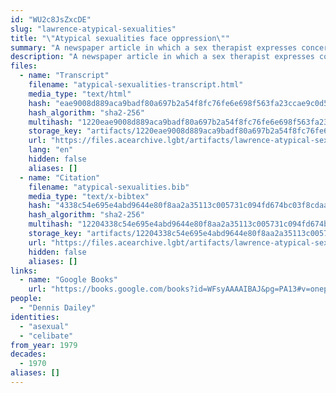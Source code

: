 ```yaml
---
id: "WU2c8JsZxcDE"
slug: "lawrence-atypical-sexualities"
title: "\"Atypical sexualities face oppression\""
summary: "A newspaper article in which a sex therapist expresses concern about celibates being labelled as asexual"
description: "A newspaper article in which a sex therapist expresses concern about celibates being labelled as asexual (CW: dated language about disability)"
files:
  - name: "Transcript"
    filename: "atypical-sexualities-transcript.html"
    media_type: "text/html"
    hash: "eae9008d889aca9badf80a697b2a54f8fc76fe6e698f563fa23ccae9c0d509fc"
    hash_algorithm: "sha2-256"
    multihash: "1220eae9008d889aca9badf80a697b2a54f8fc76fe6e698f563fa23ccae9c0d509fc"
    storage_key: "artifacts/1220eae9008d889aca9badf80a697b2a54f8fc76fe6e698f563fa23ccae9c0d509fc"
    url: "https://files.acearchive.lgbt/artifacts/lawrence-atypical-sexualities/atypical-sexualities-transcript.html"
    lang: "en"
    hidden: false
    aliases: []
  - name: "Citation"
    filename: "atypical-sexualities.bib"
    media_type: "text/x-bibtex"
    hash: "4338c54e695e4abd9644e80f8aa2a35113c005731c094fd674bc03f8cdaaba25"
    hash_algorithm: "sha2-256"
    multihash: "12204338c54e695e4abd9644e80f8aa2a35113c005731c094fd674bc03f8cdaaba25"
    storage_key: "artifacts/12204338c54e695e4abd9644e80f8aa2a35113c005731c094fd674bc03f8cdaaba25"
    url: "https://files.acearchive.lgbt/artifacts/lawrence-atypical-sexualities/atypical-sexualities.bib"
    hidden: false
    aliases: []
links:
  - name: "Google Books"
    url: "https://books.google.com/books?id=WFsyAAAAIBAJ&pg=PA13#v=onepage&q&f=false"
people:
  - "Dennis Dailey"
identities:
  - "asexual"
  - "celibate"
from_year: 1979
decades:
  - 1970
aliases: []
---
```

